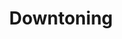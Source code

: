 ---
types: "word"

title: "Downtoning"

categories: ['']

tags: ['Downtoning']

arabic: 'التضعيف'

arexps: []

enwords: ['Downtoning']

enexps: []

arlexicons: 'ض'

enlexicons: 'D'

authors: ['Ruqayya Roshdy']

translators: ['']

citations: 'تطبيقات الذكاء الاصطناعي في خدمة اللغة العربية'

sources: 'مركز الملك عبدالله بن عبدالعزيز الدولي لخدمة اللغة العربية'

word: "true"

slug: ""
---
